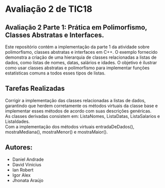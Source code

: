 # Avaliação 2 de TIC18

## Avaliação 2 Parte 1: **Prática em Polimorfismo, Classes Abstratas e Interfaces**. 

Este repositório contém a implementação da parte 1 da atividade sobre polimorfismo, classes abstratas e interfaces em C++. O exemplo fornecido demonstra a criação de uma hierarquia de classes relacionadas a listas de dados, como listas de nomes, datas, salários e idades. O objetivo é ilustrar como usar classes abstratas e polimorfismo para implementar funções estatísticas comuns a todos esses tipos de listas.  

## Tarefas Realizadas
Corrigir a implementação das classes relacionadas a listas de dados, garantindo que herdem corretamente os métodos virtuais da classe base e implementar esses métodos de acordo com suas descrições genéricas.  
As classes derivadas consistem em: ListaNomes, ListaDatas, ListaSalarios e ListaIdades.  
Com a implementação dos métodos virtuais entradaDeDados(), mostraMediana(), mostraMenor() e mostraMaior().  

## Autores:
- Daniel Andrade  
- David Vinicius  
- Ian Robert  
- Igor Alex  
- Jhonata Araújo